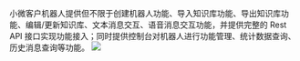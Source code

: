 小微客户机器人提供但不限于创建机器人功能、导入知识库功能、导出知识库功能、编辑/更新知识库、文本消息交互、语音消息交互功能，并提供完整的 Rest API 接口实现功能接入；同时提供控制台对机器人进行功能管理、统计数据查询、历史消息查询等功能。
![](https://mc.qcloudimg.com/static/img/1a398ff9dafe139f9d5674627ebd09d6/image.png)
